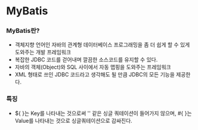 # MyBatis

### MyBatis란?
- 객체지향 언어인 자바의 관계형 데이터베이스 프로그래밍을 좀 더 쉽게 할 수 있게 도와주는 개발 프레임워크
- 복잡한 JDBC 코드를 걷어내며 깔끔한 소스코드를 유지할 수 있다.
- 자바의 객체(Object)와 SQL 사이에서 자동 맵핑을 도와주는 프레임워크
- XML 형태로 쓰인 JDBC 코드라고 생각해도 될 만큼 JDBC의 모든 기능을 제공한다.


### 특징

- ${   }는 Key를 나타내는 것으로써 '' 같은 싱글 쿼테이션이 들어가지 않으며, #{   }는 Value를 나타내는 것으로 싱글쿼테이션으로 감싸진다.



